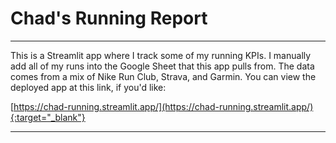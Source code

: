 # Chad's Running Report

___

This is a Streamlit app where I track some of my running KPIs. I manually add all of my runs into the Google Sheet that this app pulls from. The data comes from a mix of Nike Run Club, Strava, and Garmin. You can view the deployed app at this link, if you'd like:

[https://chad-running.streamlit.app/](https://chad-running.streamlit.app/){:target="_blank"}

___